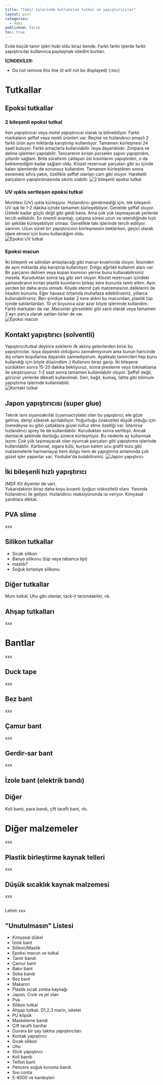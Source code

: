 ```yaml
---
title: "Tamir işlerinde kullanılan tutkal ve yapıştırıcılar"
layout: post
categories:
  - Hobi
published: false
toc: true
---
```

Evde küçük tamir işleri hobi oldu biraz bende. Farklı farklı işlerde farklı yapıştırıcılar kullanınca paylaşmak istedim bunları.


**İÇİNDEKİLER:**
* Do not remove this line (it will not be displayed)
{:toc}

# Tutkallar
## Epoksi tutkallar
### 2 bileşenli epoksi tutkal
_İran yapıştırıcısı_ veya _metal yapıştırıcısı_ olarak ta bilinebiliyor. Farklı markaların şeffaf veya renkli ürünleri var. Reçine ve hızlandırıcı amaçlı 2 farklı ürün aynı miktarda karıştırılıp kullanılıyor. Tamamen  kürleşmesi 24 saati buluyor. Farklı amaçlarla kullanılabilir. Isıya dayanıklıdır. Zımpara ve delme işlemleri yapılabilir. Tencerenin kırılan porselen sapını yapıştırdım, yıllardır sağlam. Brita sürahinin çatlayan üst kısımlarını yapıştırdım, o da beklemediğim kadar sağlam oldu. Klozet rezervuar parçaları gibi su içinde kalan işlemlerde de sorunsuz kullandım. Tamamen kürleştikten sonra esnemesi sıfıra yakın, özellikle şeffaf olanları cam gibi oluyor. Hareketli parçaların yapıştırılmasında sıkıntı olabilir.
![2 bileşenli epoksi tutkal](../images/2024.09.30-epoksi2bilesen.png)

### UV ışıkla sertleşen epoksi tutkal
Morötesi (UV) ışıkla kürleşiyor. Hızlandırıcı gerekmediği için, tek bileşenli. UV ışık ile 1-2 dakika içinde tamamen kürleşebiliyor. Genelde şeffaf oluyor. Üstteki kadar güçlü değil gibi geldi bana. Ama çok yük taşımayacak yerlerde tercih edilebilir. En önemli avantajı; çalışma süresi uzun ve istendiğinde hızlı bir şekilde kürleşebiliyor olması. Genellikle takı işlerinde tercih ediliyor sanırım. Uzun süreli bri yapıştırıcının kürleşmesini beklerken, geçici olarak idare etmesi için bunu kullandığım oldu.  
![Epoksi UV tutkal](../images/2024.09.30-epoksi_uv.png)

### Epoksi macun
İki bileşenli ve adından anlaşılacağı gibi macun kıvamında oluyor. İkisinden de aynı miktarda alıp karıştırıp kullanılıyor. Dolgu ağırlıklı kullanım alanı var. Bir parçanın delinen veya kopan kısmının yerine bunu kullanabilirsiniz mesela. Kuruduktan sonra taş gibi sert oluyor. Klozet rezervuarı içindeki şamandıranın kırılan plastik kısımlarını birkaç kere bununla tamir ettim. Aynı yerden bir daha arıza olmadı. Köyde eternit çatı malzemesinin deliklerini de tıkadım bununla. Eğer havasız ortamda muhafaza edebilirseniz, yıllarca kullanabilirsiniz. Ben şimdiye kadar 2 kere aldım bu macundan, plastik tüp içinde satılanlardan. 10 yıl boyunca azar azar böyle işlerimde kullandım. Farklı markaları da var. Macunlar görseldeki gibi sarılı olarak veya tamamen 2 ayrı parça olarak satılan türler de var.  
![Epoksi macun](../images/2024.09.30-epoksi_macun.png)

## Kontakt yapıştırıcı (solventli)
Yapıştırıcı/tutkal deyince eskilerin ilk aklına gelenlerden birisi bu yapıştırıcılar. Isıya dayanıklı olduğunu zannatmiyorum ama bunun haricinde dış ortam koşullarına dayanıklı zannediyorum. Ayakkabı tamircileri hep bunu kullandığı için böyle düşündüm :)
Kullanımı biraz garip. İki bileşene sürdükten sonra 15-20 dakika bekliyoruz, sonra presleme veya tokmaklama ile sıkıştırıyoruz. 1-2 saat sonra tamamen kullanılabilir oluyor. Şeffaf değil, görünür yerlerde dikkatli kullanılmalı. Deri, kağıt, kumaş, tahta gibi bilimum yapıştırma işlerinde kullanılabilir.  
![Kontakt tutkal](../images/2024.09.30-kontakt_tutkal.png)

## Japon yapıştırıcısı (super glue)
Teknik ismi siyanoakrilat (cyanoacrylate) olan bu yapıştırıcı, ele göze gelirse, deriyi sökerek ayrılabiliyor. Yoğunluğu (viskozite) düşük olduğu için (neredeyse su gibi) çatlaklara güzel nüfuz etme özelliği var. İstenirse hızlandırıcı sprey ile de kullanılabilir. Kuruduktan sonra sertleşir. Ancak damlacık şeklinde durduğu sürece kürleşmiyor. Bu nedenle az kullanmak lazım. Çok yük taşımayacak olan oyuncak parçaları gibi yapıştırma işlerinde kullanılabilir.
Karbonat, sigara külü, kurşun kalem ucu grafit tozu gibi malzemelerle harmanlayıp hem dolgu hem de yapıştırma anlamında çok güzel işler yapanlar var; Youtube'da bulabilirsiniz.
![Japon yapıştırıcı](../images/2024.09.30-japon.png)

##  İki bileşenli hızlı yapıştırıcı
(MDF Kit diyenler de var).  
Yukarıdakinin biraz daha koyu kıvamlı (yoğun viskoziteli) olanı. Yanında hızlandırıcı ile geliyor. Hızlandırıcı reaksiyonunda ısı veriyor. Kimyasal yanıklara dikkat. 

## PVA slime
xxx

## Silikon tutkallar
- Sıcak silikon
- Banyo silikonu (tüp veya tabanca tipi)
- mastik?
- Soğuk kırtasiye silikonu

## Diğer tutkallar
Mum tutkal, Uhu gibi olanlar, tack-it tarzındakiler, vb.

## Ahşap tutkalları
xxx

# Bantlar
xxx

## Duck tape
xxx

## Bez bant
xxx

## Çamur bant
xxx

## Gerdir-sar bant
xxx

## İzole bant (elektrik bandı)

## Diğer
Koli bantı, para bandı, çift taraflı bant, vb.

# Diğer malzemeler
xxx

## Plastik birleştirme kaynak telleri
xxx

## Düşük sıcaklık kaynak malzemesi
xxx

##
Lehim
xxx

## "Unutulmasın" Listesi
- Kimyasal dübel
- İzole bant
- Silikon/Mastik
- Epoksi macun ve tutkal
- Tamir bandı
- Çamur bant
- Bakır bant
- Soba bandı
- Bez bant
- Makaron
- Plastik sıcak zımba kaynağı
- Japon. Cıvık ve jel olan
- Pva
- Silikon tutkal
- Ahşap tutkalı. D1,2,3 marin, iskelet
- PU köpük
- Maskeleme bandı
- Çift taraflı bantlar
- Duvara bir şey takma yapıştırıcıları
- Kontak yapıştırıcı
- Sıcak silikon
- Uhu
- Stick yapıştırıcı
- Koli bandı
- Teflon bant
- Pencere soğuk koruma bandı
- Sıvı conta
- E-6000 ve kardeşleri